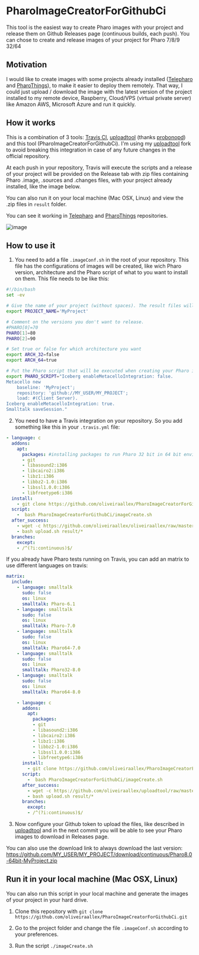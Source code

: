 # PharoImageCreatorForGithubCi
This tool is the easiest way to create Pharo images with your project and release them on Github Releases page (continuous builds, each push). You can chose to create and release images of your project for Pharo 7/8/9 32/64

## Motivation
I would like to create images with some projects already installed ([Telepharo](https://github.com/pharo-ide/TelePharo) and [PharoThings](https://github.com/pharo-iot/PharoThings)), to make it easier to deploy them remotely. That way, I could just upload / download the image with the latest version of the project installed to my remote device, Raspberry, Cloud/VPS (virtual private server) like Amazon AWS, Microsoft Azure and run it quickly.

## How it works
This is a combination of 3 tools: [Travis CI](https://docs.travis-ci.com/user/tutorial), [uploadtool](https://github.com/probonopd/uploadtool) (thanks [probonopd](https://github.com/probonopd)) and this tool (PharoImageCreatorForGithubCi). I'm using my [uploadtool](https://github.com/oliveiraallex/uploadtool) fork to avoid breaking this integration in case of any future changes in the official repository. 

At each push in your repository, Travis will execute the scripts and a release of your project will be provided on the Release tab with zip files containing Pharo .image, .sources and .changes files, with your project already installed, like the image below. 

You can also run it on your local machine (Mac OSX, Linux) and view the .zip files in `result` folder.

You can see it working in [Telepharo](https://github.com/pharo-ide/TelePharo) and [PharoThings](https://github.com/pharo-iot/PharoThings) repositories. 

![image](https://user-images.githubusercontent.com/39618015/83521318-55a8a780-a4df-11ea-9f66-81cd8b05e74d.png)

## How to use it

1. You need to add a file `.imageConf.sh` in the root of your repository. This file has the configurations of images will be created, like wich Pharo version, architecture and the Pharo script of what to you want to install on them. This file needs to be like this:
```bash
#!/bin/bash
set -ev

# Give the name of your project (without spaces). The result files will look like this: Pharo8.0-64bit-MyProject.zip
export PROJECT_NAME='MyProject'

# Comment on the versions you don't want to release.
#PHARO[0]=70
PHARO[1]=80
PHARO[2]=90

# Set true or false for which architecture you want
export ARCH_32=false
export ARCH_64=true

# Put the Pharo script that will be executed when creating your Pharo images
export PHARO_SCRIPT="Iceberg enableMetacelloIntegration: false.
Metacello new
	baseline: 'MyProject';
	repository: 'github://MY_USER/MY_PROJECT';
	load: #(Client Server).	
Iceberg enableMetacelloIntegration: true.
Smalltalk saveSession."
```

2. You need to have a Travis integration on your repository. So you add something like this in your `.travis.yml` file:
```yml
- language: c
  addons:
    apt:
      packages: #installing packages to run Pharo 32 bit in 64 bit environment
      - git
      - libasound2:i386
      - libcairo2:i386
      - libz1:i386
      - libbz2-1.0:i386
      - libssl1.0.0:i386
      - libfreetype6:i386
  install:
    - git clone https://github.com/oliveiraallex/PharoImageCreatorForGithubCi.git
  script:
    -  bash PharoImageCreatorForGithubCi/imageCreate.sh
  after_success:
    - wget -c https://github.com/oliveiraallex/oliveiraallex/raw/master/upload.sh
    - bash upload.sh result/*
  branches:
    except:
    - /^(?i:continuous)$/
```

If you already have Pharo tests running on Travis, you can add an matrix to use different languages on travis:

```yml
matrix:
  include:
    - language: smalltalk
      sudo: false
      os: linux
      smalltalk: Pharo-6.1
    - language: smalltalk
      sudo: false
      os: linux
      smalltalk: Pharo-7.0
    - language: smalltalk
      sudo: false
      os: linux
      smalltalk: Pharo64-7.0
    - language: smalltalk
      sudo: false
      os: linux
      smalltalk: Pharo32-8.0
    - language: smalltalk
      sudo: false
      os: linux
      smalltalk: Pharo64-8.0

    - language: c
      addons:
        apt:
          packages:
          - git
          - libasound2:i386
          - libcairo2:i386
          - libz1:i386
          - libbz2-1.0:i386
          - libssl1.0.0:i386
          - libfreetype6:i386
      install:
        - git clone https://github.com/oliveiraallex/PharoImageCreatorForGithubCi.git
      script:
        -  bash PharoImageCreatorForGithubCi/imageCreate.sh
      after_success:
        - wget -c https://github.com/oliveiraallex/uploadtool/raw/master/upload.sh
        - bash upload.sh result/*
      branches:
        except:
        - /^(?i:continuous)$/
```
3. Now configure your Github token to upload the files, like described in [uploadtool](https://github.com/probonopd/uploadtool) and in the next commit you will be able to see your Pharo images to download in Releases page. 

You can also use the download link to always download the last version: https://github.com/MY_USER/MY_PROJECT/download/continuous/Pharo8.0-64bit-MyProject.zip

## Run it in your local machine (Mac OSX, Linux)
You can also run this script in your local machine and generate the images of your project in your hard drive. 

1. Clone this repository with `git clone https://github.com/oliveiraallex/PharoImageCreatorForGithubCi.git`

2. Go to the project folder and change the file `.imageConf.sh` according to your preferences. 

3. Run the script `./imageCreate.sh`